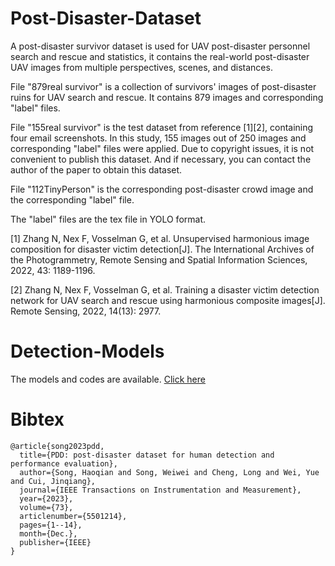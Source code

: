 # Post-Disaster-Dataset
 A post-disaster survivor dataset is used for UAV post-disaster personnel search and rescue and statistics, it contains the real-world post-disaster UAV images from multiple perspectives, scenes, and distances.


File "879real survivor" is a collection of survivors' images of post-disaster ruins for UAV search and rescue. It contains 879 images and corresponding "label" files. 

File "155real survivor" is the test dataset from reference [1][2], containing four email screenshots. In this study, 155 images out of 250 images and corresponding "label" files were applied. Due to copyright issues, it is not convenient to publish this dataset. And if necessary, you can contact the author of the paper to obtain this dataset.

File "112TinyPerson" is the corresponding post-disaster crowd image and the corresponding "label" file.

The "label" files are the tex file in YOLO format.




[1] Zhang N, Nex F, Vosselman G, et al. Unsupervised harmonious image composition for disaster victim detection[J]. The International Archives of the Photogrammetry, Remote Sensing and Spatial Information Sciences, 2022, 43: 1189-1196.

[2] Zhang N, Nex F, Vosselman G, et al. Training a disaster victim detection network for UAV search and rescue using harmonious composite images[J]. Remote Sensing, 2022, 14(13): 2977.

# Detection-Models
The models and codes are available. [Click here](https://github.com/yangguanghaiann/Detection-Models)


# Bibtex
```
@article{song2023pdd,
  title={PDD: post-disaster dataset for human detection and performance evaluation},
  author={Song, Haoqian and Song, Weiwei and Cheng, Long and Wei, Yue and Cui, Jinqiang},
  journal={IEEE Transactions on Instrumentation and Measurement},
  year={2023},
  volume={73},
  articlenumber={5501214},
  pages={1--14},
  month={Dec.},
  publisher={IEEE}
}
```
